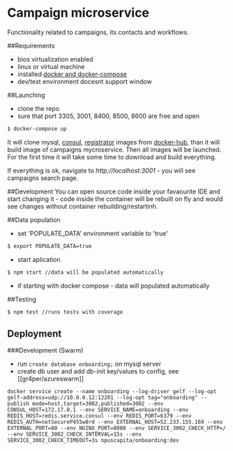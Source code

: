 # Campaign microservice
Functionality related to campaigns, its contacts and workflows.

##Requirements
- bios virtualization enabled
- linux or virtual machine
- installed [docker and docker-compose](https://www.docker.com/)
- dev/test environment docesnt support window

##Launching
- clone the repo
- sure that port 3305, 3001, 8400, 8500, 8600 are free and open
```bash
$ docker-compose up
```
It will clone mysql, [consul](https://www.consul.io/),  [registrator](http://gliderlabs.com/registrator/latest/) images from [docker-hub](https://hub.docker.com/), than it will build image of campaigns mycroservice. Then all images will be launched. For the first time it will take some time to download and build everything.

If everything is ok, navigate to _http://localhost:3001_ - you will see campaigns search page.

##Development
You can open source code inside your favaourite IDE and start changing it - code inside
the container will be rebuilt on fly and would see changes without container rebuilding/restartinh.

##Data population
- set 'POPULATE_DATA' environment variable to 'true'  
```bash
$ export POPULATE_DATA=true
```
- start aplication
```bash
$ npm start //data will be populated automatically
```
- if starting with docker compose - data will populated automatically

##Testing
```bash
$ npm test //runs tests with coverage
```

## Deployment
###Development (Swarm)
* run `create database onboarding;` on mysql server
* create db user and add db-init key/values to config, see [[gr4per/azureswarm]]
```
docker service create --name onboarding --log-driver gelf --log-opt gelf-address=udp://10.0.0.12:12201 --log-opt tag="onboarding" --publish mode=host,target=3002,published=3002 --env CONSUL_HOST=172.17.0.1 --env SERVICE_NAME=onboarding --env REDIS_HOST=redis.service.consul --env REDIS_PORT=6379 --env REDIS_AUTH=notSecureP455w0rd --env EXTERNAL_HOST=52.233.155.169 --env EXTERNAL_PORT=80 --env NGINX_PORT=8080 --env SERVICE_3002_CHECK_HTTP=/ --env SERVICE_3002_CHECK_INTERVAL=15s --env SERVICE_3002_CHECK_TIMEOUT=3s opuscapita/onboarding:dev
```

